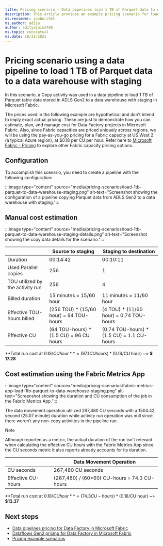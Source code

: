 ```yaml
---
title: Pricing scenario - Data pipelines load 1 TB of Parquet data to data warehouse with staging
description: This article provides an example pricing scenario for loading 1 TB of Parquest data to a data warehouse with staging using Data Factory in Microsoft Fabric.
ms.reviewer: jonburchel
ms.author: adija
author: adityajain2408
ms.topic: conceptual
ms.date: 10/31/2023
---
```


# Pricing scenario using a data pipeline to load 1 TB of Parquet data to a data warehouse with staging

In this scenario, a Copy activity was used in a data pipeline to load 1 TB of Parquet table data stored in ADLS Gen2 to a data warehouse with staging in Microsoft Fabric.

The prices used in the following example are hypothetical and don’t intend to imply exact actual pricing. These are just to demonstrate how you can estimate, plan, and manage cost for Data Factory projects in Microsoft Fabric. Also, since Fabric capacities are priced uniquely across regions, we will be using the pay-as-you-go pricing for a Fabric capacity at US West 2 (a typical Azure region), at $0.18 per CU per hour. Refer here to [Microsoft Fabric - Pricing](https://azure.microsoft.com/pricing/details/microsoft-fabric/) to explore other Fabric capacity pricing options.

## Configuration

To accomplish this scenario, you need to create a pipeline with the following configuration:

:::image type="content" source="media/pricing-scenarios/load-1tb-parquet-to-data-warehouse-staging.png" alt-text="Screenshot showing the configuration of a pipeline copying Parquet data from ADLS Gen2 to a data warehouse with staging.":::

## Manual cost estimation

:::image type="content" source="media/pricing-scenarios/load-1tb-parquet-to-data-warehouse-staging-details.png" alt-text="Screenshot showing the copy data details for the scenario.":::

|  |Source to staging  | Staging to destination |
|---------|---------|---------|
|Duration     | 00:14:42        | 00:10:11 |
|Used Parallel copies     | 256        | 1 |
|TOU utilized by the activity run     | 256        | 4 |
|Billed duration     | 15 minutes = 15/60 hour        | 11 minutes = 11/60 hour |
|Effective TOU-hours billed     | (256 TOU) * (15/60 hour) = 64 TOU-hours        | (4 TOU) * (11/60 hour) = 0.74 TOU-hours |
|Effective CU     | (64 TOU-hours) * (1.5 CU) = 96 CU hours        | (0.74 TOU-hours) * (1.5 CU) = 1.1 CU-hours |

**Total run cost at $0.18/CU hour** = (97.1 CU hours) * ($0.18/CU hour) ~= **$ 17.28**

## Cost estimation using the Fabric Metrics App

:::image type="content" source="media/pricing-scenarios/fabric-metrics-app-load-1tb-parquet-to-data-warehouse-staging.png" alt-text="Screenshot showing the duration  and CU consumption of the job in the Fabric Metrics App.":::

The data movement operation utilized 267,480 CU seconds with a 1504.42 second (25.07 minute) duration while activity run operation was null since there weren’t any non-copy activities in the pipeline run.

> [!NOTE]
> Although reported as a metric, the actual duration of the run isn't relevant when calculating the effective CU hours with the Fabric Metrics App since the CU seconds metric it also reports already accounts for its duration.


|  |Data Movement Operation  |
|---------|---------|
|CU seconds     | 267,480 CU seconds        |
|Effective CU-hours     | (267,480) / (60*60) CU-hours = 74.3 CU-hours        |

**Total run cost at $0.18/CU hour** = (74.3 CU-hours) * ($0.18/CU hour) ~= **$13.37**

## Next steps

- [Data pipelines pricing for Data Factory in Microsoft Fabric](pricing-pipelines.md)
- [Dataflows Gen2 pricing for Data Factory in Microsoft Fabric](pricing-dataflows-gen2.md)
- [Pricing example scenarios](pricing-overview.md#pricing-examples)
